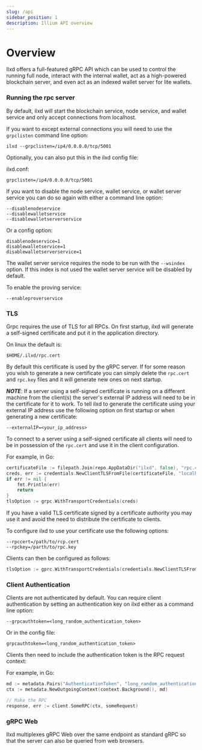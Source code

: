```yaml
---
slug: /api
sidebar_position: 1
description: Illium API overview
---
```


# Overview

Ilxd offers a full-featured gRPC API which can be used to control the running full node, interact with the internal
wallet, act as a high-powered blockchain server, and even act as an indexed wallet server for lite wallets. 

### Running the rpc server
By default, ilxd will start the blockchain service, node service, and wallet service and only accept connections from
localhost.

If you want to except external connections you will need to use the `grpclisten` command line option:

```
ilxd --grpclisten=/ip4/0.0.0.0/tcp/5001
```

Optionally, you can also put this in the ilxd config file:

ilxd.conf:
```
grpclisten=/ip4/0.0.0.0/tcp/5001
```

If you want to disable the node service, wallet service, or wallet server service you can do so again with either a command line option:

```
--disablenodeservice
--disablewalletservice
--disablewalletserverservice
```

Or a config option:
```
disablenodeservice=1
disablewalletservice=1
disablewalletserverservice=1
```

The wallet server service requires the node to be run with the `--wsindex` option. If this index is not used the wallet
server service will be disabled by default.

To enable the proving service:

```
--enableproverservice
```

### TLS

Grpc requires the use of TLS for all RPCs. On first startup, ilxd will generate a self-signed certificate and put it in the 
application directory. 

On linux the default is:
```
$HOME/.ilxd/rpc.cert
```

By default this certificate is used by the gRPC server. If for some reason you wish to generate a new certificate you can
simply delete the `rpc.cert` and `rpc.key` files and it will generate new ones on next startup.

***NOTE***: If a server using a self-signed certificate is running on a different machine from the client(s) the server's
external IP address will need to be in the certificate for it to work. To tell ilxd to generate the certificate using your
external IP address use the following option on first startup or when generating a new certificate:

```
--externalIP=<your_ip_address>
```

To connect to a server using a self-signed certificate all clients will need to be in possession of the `rpc.cert` and
use it in the client configuration. 

For example, in Go:
```go
certificateFile := filepath.Join(repo.AppDataDir("ilxd", false), "rpc.cert")
creds, err := credentials.NewClientTLSFromFile(certificateFile, "localhost")
if err != nil {
    fmt.Println(err)
    return
}
tlsOption := grpc.WithTransportCredentials(creds)
```

If you have a valid TLS certificate signed by a certificate authority you may use it and avoid the need to distribute
the certificate to clients. 

To configure ilxd to use your certificate use the following options:
```
--rpccert=/path/to/rcp.cert
--rpckey=/parth/to/rpc.key
```

Clients can then be configured as follows:

```go
tlsOption := gprc.WithTransportCredentials(credentials.NewClientTLSFromCert(nil, "")
```

### Client Authentication

Clients are not authenticated by default. You can require client authentication by setting an authentication key on ilxd
either as a command line option:

```
--grpcauthtoken=<long_random_authentication_token>
```

Or in the config file:
````
grpcauthtoken=<long_random_authentication_token>
````

Clients then need to include the authentication token is the RPC request context:

For example, in Go:

```go
md := metadata.Pairs("AuthenticationToken", "long_random_authentication_token")
ctx := metadata.NewOutgoingContext(context.Background(), md)

// Make the RPC
response, err := client.SomeRPC(ctx, someRequest)
```

### gRPC Web
Ilxd multiplexes gRPC Web over the same endpoint as standard gRPC so that the server can also be queried from web browsers.